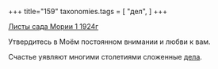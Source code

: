 +++
title="159"
taxonomies.tags = [
 "дел",
]
+++

[Листы сада Мории 1 1924г](/agni/1924)

Утвердитесь в Моём постоянном внимании и любви к вам.   

Счастье уявляют многими столетиями сложенные [дела](/tags/дел).   

